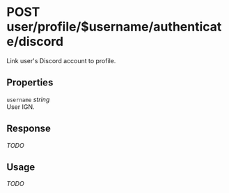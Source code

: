 # <span class="badge badge-light">POST</span> <span class="badge badge-light">user/profile/$username/authenticate/discord</span>


Link user's Discord account to profile.

## Properties

`username` *string*  
User IGN.


## Response

*TODO*

## Usage

*TODO*


